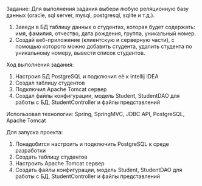 Задание:
Для выполнения задания выбери любую реляционную базу данных (oracle, sql server, mysql, postgresql, sqlite и т.д.).

1. Заведи в БД таблицу данных о студентах, которая будет содержать: имя, фамилия, отчество, дата рождения, группа, уникальный номер.
2. Создай веб-приложение (клиентскую и серверную части), с помощью которого можно добавить студента, удалить студента по уникальному номеру, вывести список студентов.

Ход выполнения задания:
1) Настроил БД PostgreSQL и подключил её к Intellij IDEA
2) Создал таблицу студентов
3) Подключил Apache Tomcat сервер
4) Создал файлы конфигурации, модель Student, StudentDAO для работы с БД, StudentController и файлы представлений

Использовал технологии: Spring, SpringMVC, JDBC API, PostgreSQL, Apache Tomcat

Для запуска проекта:
1) Понадобится настроить и подключить PostgreSQL к среде разработки
2) Создать таблицу студентов
3) Настроить Apache Tomcat сервер
4) Создать файлы конфигурации, модель Student, StudentDAO для работы с БД, StudentController и файлы представлений
